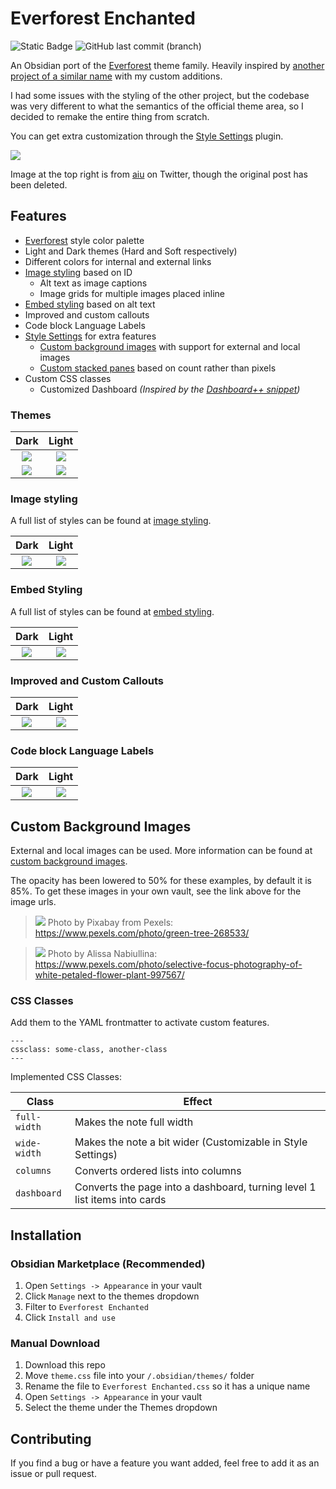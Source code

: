 # Everforest Enchanted

![Static Badge](https://img.shields.io/badge/Downloads-5931-7c3aed?style=plastic&logo=obsidian)
![GitHub last commit (branch)](https://img.shields.io/github/last-commit/FireIsGood/obsidian-everforest-enchanted/main?style=plastic)

An Obsidian port of the [Everforest](https://github.com/sainnhe/everforest) theme family. Heavily inspired by [another project of a similar name](https://github.com/0xGlitchbyte/obsidian_everforest) with my custom additions.

I had some issues with the styling of the other project, but the codebase was very different to what the semantics of the official theme area, so I decided to remake the entire thing from scratch.

You can get extra customization through the [Style Settings](https://github.com/mgmeyers/obsidian-style-settings) plugin.

![](asssets/theme%20screenshots.png)

Image at the top right is from [aiu](https://twitter.com/aiu404l/) on Twitter, though the original post has been deleted.

## Features

- [Everforest](https://github.com/sainnhe/everforest) style color palette
- Light and Dark themes (Hard and Soft respectively)
- Different colors for internal and external links
- [Image styling](image_styling.md) based on ID
  - Alt text as image captions
  - Image grids for multiple images placed inline
- [Embed styling](embed_styling.md) based on alt text
- Improved and custom callouts
- Code block Language Labels
- [Style Settings](https://github.com/mgmeyers/obsidian-style-settings) for extra features
  - [Custom background images](custom_background_image.md) with support for external and local images
  - [Custom stacked panes](custom_stacked_panes.md) based on count rather than pixels
- Custom CSS classes
  - Customized Dashboard *(Inspired by the [Dashboard++ snippet](https://github.com/TfTHacker/DashboardPlusPlus))*

### Themes

|                 Dark                  |                 Light                  |
| :-----------------------------------: | :------------------------------------: |
|     ![](asssets/theme%20dark.png)     |     ![](asssets/theme%20light.png)     |
| ![](asssets/theme%20dark%20image.png) | ![](asssets/theme%20light%20image.png) |

### Image styling

A full list of styles can be found at [image styling](image_styling.md).

|              Dark              |              Light              |
| :----------------------------: | :-----------------------------: |
| ![](asssets/images%20dark.png) | ![](asssets/images%20light.png) |

### Embed Styling

A full list of styles can be found at [embed styling](embed_styling.md).

|              Dark              |              Light              |
| :----------------------------: | :-----------------------------: |
| ![](asssets/embeds%20dark.png) | ![](asssets/embeds%20light.png) |

### Improved and Custom Callouts

|               Dark               |               Light               |
| :------------------------------: | :-------------------------------: |
| ![](asssets/callouts%20dark.png) | ![](asssets/callouts%20light.png) |

### Code block Language Labels

|                Dark                |                Light                |
| :--------------------------------: | :---------------------------------: |
| ![](asssets/codeblocks%20dark.png) | ![](asssets/codeblocks%20light.png) |

## Custom Background Images

External and local images can be used. More information can be found at [custom background images](custom_background_image.md).

The opacity has been lowered to 50% for these examples, by default it is 85%. To get these images in your own vault, see the link above for the image urls.

> ![](asssets/theme%20dark%20image.png)
> Photo by Pixabay from Pexels: <https://www.pexels.com/photo/green-tree-268533/>
<!-- markdownlint-disable-next-line no-blanks-blockquote -->

> ![](asssets/theme%20light%20image.png)
> Photo by Alissa Nabiullina: <https://www.pexels.com/photo/selective-focus-photography-of-white-petaled-flower-plant-997567/>

### CSS Classes

Add them to the YAML frontmatter to activate custom features.

<!-- markdownlint-disable-next-line fenced-code-language -->
```
---
cssclass: some-class, another-class
---
```

Implemented CSS Classes:

| Class        | Effect                                                                    |
| ------------ | ------------------------------------------------------------------------- |
| `full-width` | Makes the note full width                                                 |
| `wide-width` | Makes the note a bit wider (Customizable in Style Settings)               |
| `columns`    | Converts ordered lists into columns                                       |
| `dashboard`  | Converts the page into a dashboard, turning level 1 list items into cards |

## Installation

### Obsidian Marketplace (Recommended)

1. Open `Settings -> Appearance` in your vault
2. Click `Manage` next to the themes dropdown
3. Filter to `Everforest Enchanted`
4. Click `Install and use`

### Manual Download

1. Download this repo
2. Move `theme.css` file into your `/.obsidian/themes/` folder
3. Rename the file to `Everforest Enchanted.css` so it has a unique name
4. Open `Settings -> Appearance` in your vault
5. Select the theme under the Themes dropdown

## Contributing

If you find a bug or have a feature you want added, feel free to add it as an issue or pull request.
